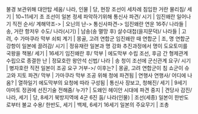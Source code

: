 불경 보관위해 대안탑 세움/ 나라, 인물		| 당, 현장
조선이 세차례 침입한 거란 물리침/ 세기		| 10~11세기 초
조선이 일본 정세 파악하기위해 통신사 파견/ 시기		| 임진왜란 일어나기 직전
순서/ 계해약조->		| 오닌의 난-> 통신사파견-> 임진왜란
연운 16주/ 나라들		| 송, 거란
항저우 수도/ 나라(시기)		| 남송(송 멸망 후)
살수대첩(을지문덕)/ 나라들		| 고려, 수
가마쿠라 막부 쇠퇴 계기		| 몽골, 고려 연합군
임진왜란 때 연합군		| 조, 명 연합군
강항이 일본에 끌려감/ 시기		| 정유재란
일본과 명 강화 추진과정에서 명이 도요토미를 국왕을 책봉/ 세기		| 16세기
임진왜란 후/ 막부		| 에도막부 수립
조선, 후금 간 형제관계 수립으로 종결한 난		| 정묘호란
왕안석 신법/ 나라		| 송
청이 조선에 군신관계 요구/ 시기		| 병자호란 직전
일본이 조공 요구 거부->/ 이후는?		| 몽골, 고려 연합군이 침
쇼군이 슈고와 지토 파견/ 막부		| 가마쿠라 막부
조공 위해 청에 파견됨		| 연행사
연행사/ 어디에 나옴?		| 열하일기
에도막부의 요청에 따라 구성됨		| 통신사
장보고, 청해진/ 세기		| 9세기
야마토 정권에 선진기술 전해줌/ 누가?		| 도왜인
헤이안 시대에 파견 중지		| 견당사
감진/ 나라, 세기		| 당, 8세기
북방지역에 4군 6진 둠/ 나라(인물)		| 조선(세종)
일본이 한반도로부터 불교 수용/ 한반도, 세기		| 백제, 6세기
16세기 일본의 주요무기		| 조총
